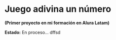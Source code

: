 # Juego adivina un número
**(Primer proyecto en mi formación en Alura Latam)**

**Estado:** En proceso...
dffsd

